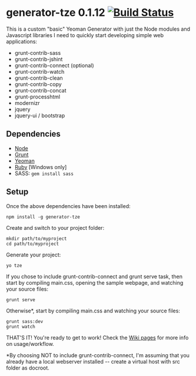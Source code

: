 # generator-tze 0.1.12 [![Build Status](https://secure.travis-ci.org/tlei123/generator-tze.svg?branch=master)](https://travis-ci.org/tlei123/generator-tze)

This is a custom "basic" Yeoman Generator with just the Node modules and Javascript libraries I need to quickly start developing simple web applications:

 * grunt-contrib-sass
 * grunt-contrib-jshint
 * grunt-contrib-connect (optional)
 * grunt-contrib-watch
 * grunt-contrib-clean
 * grunt-contrib-copy
 * grunt-contrib-concat
 * grunt-processhtml
 * modernizr
 * jquery
 * jquery-ui / bootstrap

## Dependencies

 * [Node](http://nodejs.org/)
 * [Grunt](http://gruntjs.com/)
 * [Yeoman](http://yeoman.io)
 * [Ruby](http://rubyinstaller.org/) [Windows only]
 * SASS: ```gem install sass```

## Setup

Once the above dependencies have been installed:
```
npm install -g generator-tze
```
Create and switch to your project folder:
```
mkdir path/to/myproject
cd path/to/myproject
```
Generate your project:
```
yo tze
```
If you chose to include grunt-contrib-connect and grunt serve task, then start by compiling main.css, opening the sample webpage, and watching your source files:
```
grunt serve
```
Otherwise*, start by compiling main.css and watching your source files:
```
grunt sass:dev
grunt watch
```
THAT'S IT!  You're ready to get to work!  Check the [Wiki pages](https://github.com/tlei123/generator-tze/wiki) for more info on usage/workflow.

*By choosing NOT to include grunt-contrib-connect, I'm assuming that you already have a local webserver installed -- create a virtual host with src folder as docroot.